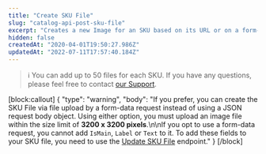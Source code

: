 ```yaml
---
title: "Create SKU File"
slug: "catalog-api-post-sku-file"
excerpt: "Creates a new Image for an SKU based on its URL or on a form-data request body. \r\n## Request body example\r\n\r\n```json\r\n{\r\n      \"IsMain\": true,\r\n      \"Label\": \"\",\r\n      \"Name\": \"Royal-Canin-Feline-Urinary-SO\",\r\n      \"Text\": null,\r\n      \"Url\": \"https://1.bp.blogspot.com/_SLQk9aAv9-o/S7NNbJPv7NI/AAAAAAAAAN8/V1LcO0ViDc4/s1600/waterbottle.jpg\"\r\n      \r\n}\r\n```\r\n\r\n## Response body example\r\n\r\n```json\r\n{\r\n      \"Id\": 503,\r\n      \"ArchiveId\": 155491,\r\n      \"SkuId\": 1,\r\n      \"Name\": \"Royal-Canin-Feline-Urinary-SO\",\r\n      \"IsMain\": true,\r\n      \"Label\": \"\"\r\n}\r\n```"
hidden: false
createdAt: "2020-04-01T19:50:27.986Z"
updatedAt: "2022-07-11T17:57:40.184Z"
---
```

> ℹ️️ You can add up to 50 files for each SKU. If you have any questions, please feel free to contact [our Support](https://support.vtex.com/hc/en-us).

[block:callout]
{
  "type": "warning",
  "body": "If you prefer, you can create the SKU File via file upload by a form-data request instead of using a JSON request body object. Using either option, you must upload an image file within the size limit of **3200 x 3200 pixels**.\n\nIf you opt to use a form-data request, you cannot add `IsMain`, `Label` or `Text` to it. To add these fields to your SKU file, you need to use the [Update SKU File](https://developers.vtex.com/vtex-developer-docs/reference/catalog-api-put-sku-file) endpoint."
}
[/block]